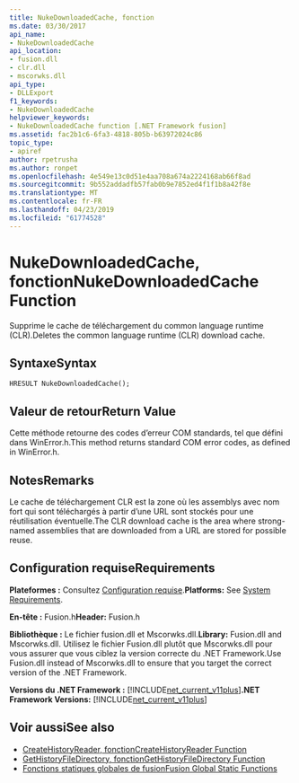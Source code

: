 ```yaml
---
title: NukeDownloadedCache, fonction
ms.date: 03/30/2017
api_name:
- NukeDownloadedCache
api_location:
- fusion.dll
- clr.dll
- mscorwks.dll
api_type:
- DLLExport
f1_keywords:
- NukeDownloadedCache
helpviewer_keywords:
- NukeDownloadedCache function [.NET Framework fusion]
ms.assetid: fac2b1c6-6fa3-4818-805b-b63972024c86
topic_type:
- apiref
author: rpetrusha
ms.author: ronpet
ms.openlocfilehash: 4e549e13c0d51e4aa708a674a2224168ab66f8ad
ms.sourcegitcommit: 9b552addadfb57fab0b9e7852ed4f1f1b8a42f8e
ms.translationtype: MT
ms.contentlocale: fr-FR
ms.lasthandoff: 04/23/2019
ms.locfileid: "61774528"
---
```

# <a name="nukedownloadedcache-function"></a><span data-ttu-id="4c19b-102">NukeDownloadedCache, fonction</span><span class="sxs-lookup"><span data-stu-id="4c19b-102">NukeDownloadedCache Function</span></span>
<span data-ttu-id="4c19b-103">Supprime le cache de téléchargement du common language runtime (CLR).</span><span class="sxs-lookup"><span data-stu-id="4c19b-103">Deletes the common language runtime (CLR) download cache.</span></span>  
  
## <a name="syntax"></a><span data-ttu-id="4c19b-104">Syntaxe</span><span class="sxs-lookup"><span data-stu-id="4c19b-104">Syntax</span></span>  
  
```  
HRESULT NukeDownloadedCache();  
```  
  
## <a name="return-value"></a><span data-ttu-id="4c19b-105">Valeur de retour</span><span class="sxs-lookup"><span data-stu-id="4c19b-105">Return Value</span></span>  
 <span data-ttu-id="4c19b-106">Cette méthode retourne des codes d’erreur COM standards, tel que défini dans WinError.h.</span><span class="sxs-lookup"><span data-stu-id="4c19b-106">This method returns standard COM error codes, as defined in WinError.h.</span></span>  
  
## <a name="remarks"></a><span data-ttu-id="4c19b-107">Notes</span><span class="sxs-lookup"><span data-stu-id="4c19b-107">Remarks</span></span>  
 <span data-ttu-id="4c19b-108">Le cache de téléchargement CLR est la zone où les assemblys avec nom fort qui sont téléchargés à partir d’une URL sont stockés pour une réutilisation éventuelle.</span><span class="sxs-lookup"><span data-stu-id="4c19b-108">The CLR download cache is the area where strong-named assemblies that are downloaded from a URL are stored for possible reuse.</span></span>  
  
## <a name="requirements"></a><span data-ttu-id="4c19b-109">Configuration requise</span><span class="sxs-lookup"><span data-stu-id="4c19b-109">Requirements</span></span>  
 <span data-ttu-id="4c19b-110">**Plateformes :** Consultez [Configuration requise](../../../../docs/framework/get-started/system-requirements.md).</span><span class="sxs-lookup"><span data-stu-id="4c19b-110">**Platforms:** See [System Requirements](../../../../docs/framework/get-started/system-requirements.md).</span></span>  
  
 <span data-ttu-id="4c19b-111">**En-tête :** Fusion.h</span><span class="sxs-lookup"><span data-stu-id="4c19b-111">**Header:** Fusion.h</span></span>  
  
 <span data-ttu-id="4c19b-112">**Bibliothèque :** Le fichier fusion.dll et Mscorwks.dll.</span><span class="sxs-lookup"><span data-stu-id="4c19b-112">**Library:** Fusion.dll and Mscorwks.dll.</span></span> <span data-ttu-id="4c19b-113">Utilisez le fichier Fusion.dll plutôt que Mscorwks.dll pour vous assurer que vous ciblez la version correcte du .NET Framework.</span><span class="sxs-lookup"><span data-stu-id="4c19b-113">Use Fusion.dll instead of Mscorwks.dll to ensure that you target the correct version of the .NET Framework.</span></span>  
  
 <span data-ttu-id="4c19b-114">**Versions du .NET Framework :** [!INCLUDE[net_current_v11plus](../../../../includes/net-current-v11plus-md.md)]</span><span class="sxs-lookup"><span data-stu-id="4c19b-114">**.NET Framework Versions:** [!INCLUDE[net_current_v11plus](../../../../includes/net-current-v11plus-md.md)]</span></span>  
  
## <a name="see-also"></a><span data-ttu-id="4c19b-115">Voir aussi</span><span class="sxs-lookup"><span data-stu-id="4c19b-115">See also</span></span>

- [<span data-ttu-id="4c19b-116">CreateHistoryReader, fonction</span><span class="sxs-lookup"><span data-stu-id="4c19b-116">CreateHistoryReader Function</span></span>](../../../../docs/framework/unmanaged-api/fusion/createhistoryreader-function.md)
- [<span data-ttu-id="4c19b-117">GetHistoryFileDirectory, fonction</span><span class="sxs-lookup"><span data-stu-id="4c19b-117">GetHistoryFileDirectory Function</span></span>](../../../../docs/framework/unmanaged-api/fusion/gethistoryfiledirectory-function.md)
- [<span data-ttu-id="4c19b-118">Fonctions statiques globales de fusion</span><span class="sxs-lookup"><span data-stu-id="4c19b-118">Fusion Global Static Functions</span></span>](../../../../docs/framework/unmanaged-api/fusion/fusion-global-static-functions.md)
